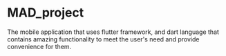 # MAD_project
The mobile application that uses flutter framework, and dart language that contains amazing functionality to meet the user's need and provide convenience for them.
